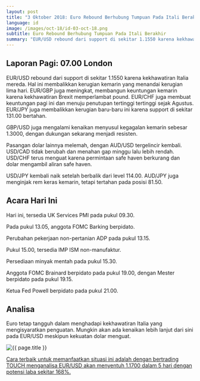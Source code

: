 ```yaml
---
layout: post
title: "3 Oktober 2018: Euro Rebound Berhubung Tumpuan Pada Itali Berakhir"
language: id
image: /images/oct-18/id-03-oct-18.png
subtitle: Euro Rebound Berhubung Tumpuan Pada Itali Berakhir
summary: "EUR/USD rebound dari support di sekitar 1.1550 karena kekhawatiran Italia mereda. Hal ini membalikkan kerugian kemarin yang menandai kerugian lima hari"
---
```

## Laporan Pagi: 07.00 London

EUR/USD rebound dari support di sekitar 1.1550 karena kekhawatiran Italia mereda. Hal ini membalikkan kerugian kemarin yang menandai kerugian lima hari. EUR/GBP juga meningkat, membangun keuntungan kemarin karena kekhawatiran Brexit memperlambat pound. EUR/CHF juga membuat keuntungan pagi ini dan menuju penutupan tertinggi tertinggi sejak Agustus. EUR/JPY juga membalikkan kerugian baru-baru ini karena support di sekitar 131.00 bertahan.

GBP/USD juga mengalami kenaikan menyusul kegagalan kemarin sebesar 1.3000, dengan dukungan sekarang menjadi resisten.

Pasangan dolar lainnya melemah, dengan AUD/USD tergelincir kembali. USD/CAD tidak berubah dan menahan gap minggu lalu lebih rendah. USD/CHF terus menguat karena permintaan safe haven berkurang dan dolar mengambil aliran safe haven.

USD/JPY kembali naik setelah berbalik dari level 114.00. AUD/JPY juga menginjak rem keras kemarin, tetapi tertahan pada posisi 81.50.

## Acara Hari Ini

Hari ini, tersedia UK Services PMI pada pukul 09.30.

Pada pukul 13.05, anggota FOMC Barking berpidato.

Perubahan pekerjaan non-pertanian ADP pada pukul 13.15.

Pukul 15.00, tersedia IMP ISM non-manufaktur.

Persediaan minyak mentah pada pukul 15.30.

Anggota FOMC Brainard berpidato pada pukul 19.00, dengan Mester berpidato pada pukul 19.15.

Ketua Fed Powell berpidato pada pukul 21.00.

## Analisa

Euro tetap tangguh dalam menghadapi kekhawatiran Italia yang mengisyaratkan penguatan. Mungkin akan ada kenaikan lebih lanjut dari sini pada EUR/USD meskipun kekuatan dolar menguat.

<img src="{{ site.url }}/images/oct-18/id-03-oct-18.png" alt="{{ page.title }}" title="{{ page.title }}">

<a href="%LINK%%currency=USD&market=forex&underlying=frxEURUSD&formname=touchnotouch&duration_amount=5&duration_units=d&amount=10&amount_type=stake&expiry_type=duration&barrier=1.1700" target="_blank" rel="noopener noreferrer nofollow">Cara terbaik untuk memanfaatkan situasi ini adalah dengan bertrading TOUCH menganalisa EUR/USD akan menyentuh 1.1700 dalam 5 hari dengan potensi laba sekitar 168%.</a>
